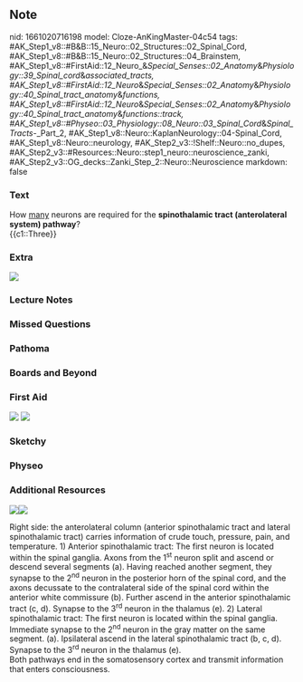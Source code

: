 ## Note
nid: 1661020716198
model: Cloze-AnKingMaster-04c54
tags: #AK_Step1_v8::#B&B::15_Neuro::02_Structures::02_Spinal_Cord, #AK_Step1_v8::#B&B::15_Neuro::02_Structures::04_Brainstem, #AK_Step1_v8::#FirstAid::12_Neuro_&_Special_Senses::02_Anatomy_&_Physiology::39_Spinal_cord_&_associated_tracts, #AK_Step1_v8::#FirstAid::12_Neuro_&_Special_Senses::02_Anatomy_&_Physiology::40_Spinal_tract_anatomy_&_functions, #AK_Step1_v8::#FirstAid::12_Neuro_&_Special_Senses::02_Anatomy_&_Physiology::40_Spinal_tract_anatomy_&_functions::track, #AK_Step1_v8::#Physeo::03_Physiology::08_Neuro::03_Spinal_Cord_&_Spinal_Tracts_-_Part_2, #AK_Step1_v8::Neuro::KaplanNeurology::04-Spinal_Cord, #AK_Step1_v8::Neuro::neurology, #AK_Step2_v3::!Shelf::Neuro::no_dupes, #AK_Step2_v3::#Resources::Neuro::step1_neuro::neuroscience_zanki, #AK_Step2_v3::OG_decks::Zanki_Step_2::Neuro::Neuroscience
markdown: false

### Text
<div>
  <div>
    How <u>many</u> neurons are required for the <b>spinothalamic
    tract (anterolateral system) pathway</b>?
  </div>
  <div>
    {{c1::Three}}
  </div>
</div>

### Extra
<img src="paste-16866336571910.jpg">

### Lecture Notes


### Missed Questions


### Pathoma


### Boards and Beyond


### First Aid
<img src="tmpbRxfRl.png"> <img src="tmp3VxUnT.png">

### Sketchy


### Physeo


### Additional Resources
<img src="paste-9bd649caef34c04b04c4e03c9d6cacf1a4848e9c.jpg"
class="resizer"><img src= 
"paste-75a2fa85858fa302223a1fda9f7518584d3d74ed.jpg" class=
"resizer">
<div>
  <div>
    Right side: the anterolateral column (anterior spinothalamic
    tract and lateral spinothalamic tract) carries information of
    crude touch, pressure, pain, and temperature. 1) Anterior
    spinothalamic tract: The first neuron is located within the
    spinal ganglia. Axons from the 1<sup>st</sup> neuron split and
    ascend or descend several segments (a). Having reached another
    segment, they synapse to the 2<sup>nd</sup> neuron in the
    posterior horn of the spinal cord, and the axons decussate to
    the contralateral side of the spinal cord within the anterior
    white commissure (b). Further ascend in the anterior
    spinothalamic tract (c, d). Synapse to the 3<sup>rd</sup>
    neuron in the thalamus (e). 2) Lateral spinothalamic tract: The
    first neuron is located within the spinal ganglia. Immediate
    synapse to the 2<sup>nd</sup> neuron in the gray matter on the
    same segment. (a). Ipsilateral ascend in the lateral
    spinothalamic tract (b, c, d). Synapse to the 3<sup>rd</sup>
    neuron in the thalamus (e).
  </div>
  <div>
    Both pathways end in the somatosensory cortex and transmit
    information that enters consciousness.
  </div>
</div>
